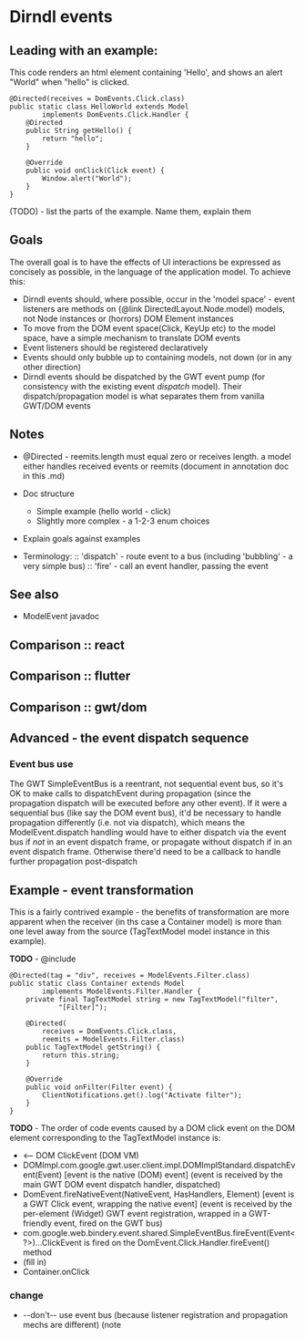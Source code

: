 # Dirndl events

<!-- @javadoc-include -->

## Leading with an example:

This code renders an html element containing 'Hello', and shows an alert "World" when "hello" is clicked.

```
@Directed(receives = DomEvents.Click.class)
public static class HelloWorld extends Model
		implements DomEvents.Click.Handler {
	@Directed
	public String getHello() {
		return "hello";
	}

	@Override
	public void onClick(Click event) {
		Window.alert("World");
	}
}
```

(TODO) - list the parts of the example. Name them, explain them

## Goals

The overall goal is to have the effects of UI interactions be expressed as concisely as possible, in the language of the 
application model. To achieve this: 

* Dirndl events should, where possible, occur in the 'model space' - event listeners are methods on {@link DirectedLayout.Node.model} 
  models, not Node instances or (horrors) DOM Element instances
* To move from the DOM event space(Click, KeyUp etc) to the model space, have a simple mechanism to translate DOM events
* Event listeners should be registered declaratively
* Events should only bubble up to containing models, not down (or in any other direction)
* Dirndl events should be dispatched by the GWT event pump (for consistency with the existing event *dispatch* model). Their dispatch/propagation model is what separates them from vanilla GWT/DOM events
  
## Notes

* @Directed -  reemits.length must equal zero or receives length. a model either handles received events or reemits (document in annotation
 doc in this .md)
 
* Doc structure
  * Simple example (hello world - click)
  * Slightly more complex - a 1-2-3 enum choices

* Explain goals against examples

* Terminology:
 :: 'dispatch' - route event to a bus (including 'bubbling' - a very simple bus)
 :: 'fire' - call an event handler, passing the event

## See also
* ModelEvent javadoc

## Comparison :: react

## Comparison :: flutter

## Comparison :: gwt/dom

## Advanced - the event dispatch sequence

### Event bus use

The GWT SimpleEventBus is a reentrant, not sequential event bus, so it's OK to make calls to dispatchEvent during propagation (since 
the propagation dispatch will be executed before any other event). If it were a sequential bus (like say the DOM event bus), 
it'd be necessary to handle propagation differently (i.e. not via dispatch), which means the ModelEvent.dispatch handling would 
have to either dispatch via the event bus if *not* in an event dispatch frame, or propagate without dispatch if in an event dispatch frame. 
Otherwise there'd need to be a callback to handle further propagation post-dispatch

## Example - event transformation

This is a fairly contrived example - the benefits of transformation are more apparent when the receiver (in ths case a Container model) 
is more than one level away from the source (TagTextModel model instance in this example). 

**TODO** - @include

```
@Directed(tag = "div", receives = ModelEvents.Filter.class)
public static class Container extends Model
		implements ModelEvents.Filter.Handler {
	private final TagTextModel string = new TagTextModel("filter",
			"[Filter]");

	@Directed(
		receives = DomEvents.Click.class,
		reemits = ModelEvents.Filter.class)
	public TagTextModel getString() {
		return this.string;
	}

	@Override
	public void onFilter(Filter event) {
		ClientNotifications.get().log("Activate filter");
	}
}

```

**TODO** - 
The order of code events caused by a DOM click event on the DOM element corresponding to the TagTextModel instance is:

* <div> <-- DOM ClickEvent (DOM VM)
* DOMImpl.com.google.gwt.user.client.impl.DOMImplStandard.dispatchEvent(Event) [event is the native (DOM) event]
(event is received by the main GWT DOM event dispatch handler, dispatched)
* DomEvent.fireNativeEvent(NativeEvent, HasHandlers, Element) [event is a GWT Click event, wrapping the native event]
(event is received by the per-element (Widget) GWT event registration, wrapped in a GWT-friendly event, fired on the GWT bus)
* com.google.web.bindery.event.shared.SimpleEventBus.fireEvent(Event<?>)...ClickEvent is fired on the DomEvent.Click.Handler.fireEvent() method
* (fill in)
* Container.onClick


### change

* --don't-- use event bus (because listener registration and propagation mechs are different) (note 

